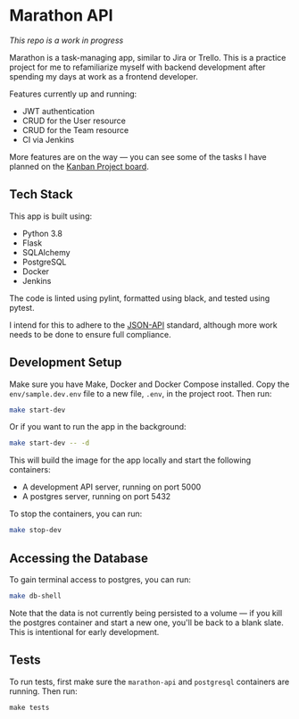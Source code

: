 # Marathon API

_This repo is a work in progress_

Marathon is a task-managing app, similar to Jira or Trello. This is a practice project for me to refamiliarize myself with backend development after spending my days at work as a frontend developer.

Features currently up and running:

-   JWT authentication
-   CRUD for the User resource
-   CRUD for the Team resource
-   CI via Jenkins

More features are on the way &mdash; you can see some of the tasks I have planned on the [Kanban Project board](https://github.com/dakotalillie/marathon-api/projects/1).

## Tech Stack

This app is built using:

-   Python 3.8
-   Flask
-   SQLAlchemy
-   PostgreSQL
-   Docker
-   Jenkins

The code is linted using pylint, formatted using black, and tested using pytest.

I intend for this to adhere to the [JSON-API](https://jsonapi.org/) standard, although more work needs to be done to ensure full compliance.

## Development Setup

Make sure you have Make, Docker and Docker Compose installed. Copy the `env/sample.dev.env` file to a new file, `.env`, in the project root. Then run:

```bash
make start-dev
```

Or if you want to run the app in the background:

```bash
make start-dev -- -d
```

This will build the image for the app locally and start the following containers:

-   A development API server, running on port 5000
-   A postgres server, running on port 5432

To stop the containers, you can run:

```bash
make stop-dev
```

## Accessing the Database

To gain terminal access to postgres, you can run:

```bash
make db-shell
```

Note that the data is not currently being persisted to a volume &mdash; if you kill the postgres container and start a new one, you'll be back to a blank slate. This is intentional for early development.

## Tests

To run tests, first make sure the `marathon-api` and `postgresql` containers are running. Then run:

```
make tests
```
